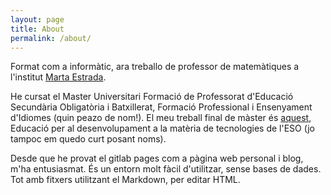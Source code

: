```yaml
---
layout: page
title: About
permalink: /about/
---
```


Format com a informàtic, ara treballo de professor de matemàtiques a l'institut [Marta Estrada](https://agora.xtec.cat/institutgranollers/).

He cursat el Master Universitari Formació de Professorat d'Educació Secundària Obligatòria i Batxillerat, Formació Professional i Ensenyament d'Idiomes (quin peazo de nom!). El meu treball final de màster és [aquest](http://upcommons.upc.edu/handle/2099.1/16689), Educació per al desenvolupament a la matèria de tecnologies de l'ESO (jo tampoc em quedo curt posant noms).

Desde que he provat el gitlab pages com a pàgina web personal i blog, m'ha entusiasmat. És un entorn molt fàcil d'utilitzar, sense bases de dades. Tot amb fitxers utilitzant el Markdown, per editar HTML.
